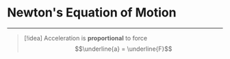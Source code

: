 # Newton's Equation of Motion
---

> [!idea]
> Acceleration is **proportional** to force
> $$\underline{a} = \underline{F}$$


